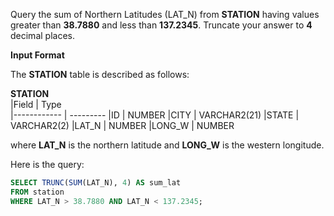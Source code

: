 Query the sum of Northern Latitudes (LAT_N) from __STATION__ having values greater than **38.7880** and less than **137.2345**. Truncate your answer to **4**  decimal places.

__Input Format__

The __STATION__ table is described as follows:

  __STATION__     
|Field        | Type                     
|------------ | ---------
|ID           | NUMBER
|CITY         | VARCHAR2(21)
|STATE        | VARCHAR2(2)
|LAT_N        | NUMBER
|LONG_W       | NUMBER

where __LAT_N__ is the northern latitude and __LONG_W__ is the western longitude.

Here is the query:
```SQL
SELECT TRUNC(SUM(LAT_N), 4) AS sum_lat
FROM station
WHERE LAT_N > 38.7880 AND LAT_N < 137.2345;
```
